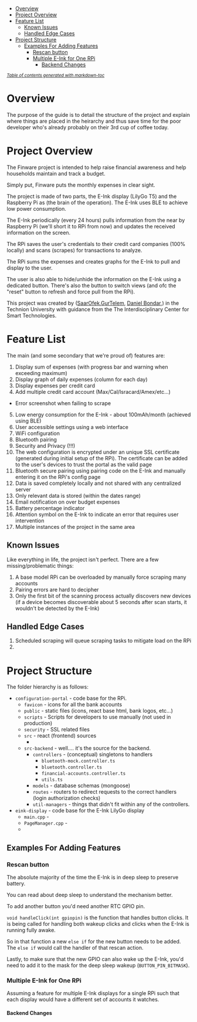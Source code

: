 - [Overview](#overview)
- [Project Overview](#project-overview)
- [Feature List](#feature-list)
  * [Known Issues](#known-issues)
  * [Handled Edge Cases](#handled-edge-cases)
- [Project Structure](#project-structure)
  * [Examples For Adding Features](#examples-for-adding-features)
    + [Rescan button](#rescan-button)
    + [Multiple E-Ink for One RPi](#multiple-e-ink-for-one-rpi)
      - [Backend Changes](#backend-changes)

<small><i><a href='http://ecotrust-canada.github.io/markdown-toc/'>Table of contents generated with markdown-toc</a></i></small>
# Overview

The purpose of the guide is to detail the structure of the project and explain where things are placed in the heirarchy and thus save time for the poor developer who's already probably on their 3rd cup of coffee today.

# Project Overview

The Finware project is intended to help raise financial awareness and help households maintain and track a budget.

Simply put, Finware puts the monthly expenses in clear sight.

The project is made of two parts, the E-Ink display (LilyGo T5) and the Raspberry Pi as (the brain of the operation). The E-Ink uses BLE to achieve low power consumption.

The E-Ink periodically (every 24 hours) pulls information from the near by Raspberry Pi (we'll short it to RPi from now) and updates the received information on the screen.

The RPi saves the user's credentials to their credit card companies (100% locally) and scans (scrapes) for transactions to analyze.

The RPi sums the expenses and creates graphs for the E-Ink to pull and display to the user.

The user is also able to hide/unhide the information on the E-Ink using a dedicated button. There's also the button to switch views (and ofc the "reset" button to refresh and force pull from the RPi).

This project was created by ([SaarOfek](https://github.com/saar111),[GurTelem](https://github.com/gur111), [Daniel Bondar](https://github.com/danibondar),) in the Technion University with guidance from the The Interdisciplinary Center for Smart Technologies.

# Feature List

The main (and some secondary that we're proud of) features are:

1. Display sum of expenses (with progress bar and warning when exceeding maximum)
2. Display graph of daily expenses (column for each day)
3. Display expenses per credit card
4. Add multiple credit card account (Max/Cal/Isracard/Amex/etc...)
  * Error screenshot when failing to scrape
5. Low energy consumption for the E-Ink - about 100mAh/month (achieved using BLE)
6. User accessible settings using a web interface
  1. WiFi configuration
  2. Bluetooth pairing
7. Security and Privacy (!!!)
  1. The web configuration is encrypted under an unique SSL certificate (generated during initial setup of the RPi).
     The certificate can be added to the user's devices to trust the portal as the valid page
  2. Bluetooth secure pairing using pairing code on the E-Ink and manually entering it on the RPi's config page
  3. Data is saved completely locally and not shared with any centralized server
  4. Only relevant data is stored (within the dates range)
8. Email notification on over budget expenses
9. Battery percentage indicator
10. Attention symbol on the E-Ink to indicate an error that requires user intervention
11. Multiple instances of the project in the same area

## Known Issues

Like everything in life, the project isn't perfect. There are a few missing/problematic things:

1. A base model RPi can be overloaded by manually force scraping many accounts
2. Pairing errors are hard to decipher
3. Only the first bit of the scanning process actually discovers new devices (if a device becomes discoverable about 5 seconds after scan starts, it wouldn't be detected by the E-Ink)

## Handled Edge Cases

1. Scheduled scraping will queue scraping tasks to mitigate load on the RPi
2.

# Project Structure

The folder hierarchy is as follows:

* `configuration-portal` - code base for the RPi.
  * `favicon` - icons for all the bank accounts
  * `public` - static files (icons, react base html, bank logos, etc...)
  * `scripts` - Scripts for developers to use manually (not used in production)
  * `security` - SSL related files
  * `src` - react (frontend) sources
    * <!--TODO…-->
  * `src-backend` - well.... it's the source for the backend.
    * `controllers` - (conceptual) singletons to handlers
      * `bluetooth-mock.controller.ts`
      * `bluetooth.controller.ts`
      * `financial-accounts.controller.ts`
      * `utils.ts`
    * `models` - database schemas (mongoose)
    * `routes` - routers to redirect requests to the correct handlers (login authorization checks)
    * `util-managers` - things that didn't fit within any of the controllers.
* `eink-display` - code base for the E-Ink LilyGo display
  * `main.cpp` -
  * `PageManager.cpp` -
  * <!--TODO…-->

## Examples For Adding Features

### Rescan button

The absolute majority of the time the E-Ink is in deep sleep to preserve battery.

You can read about deep sleep to understand the mechanism better.

To add another button you'd need another RTC GPIO pin.

`void handleClick(int gpiopin)` is the function that handles button clicks. It is being called for handling both wakeup clicks and clicks when the E-Ink is running fully awake.

So in that function a new `else if` for the new button needs to be added. The `else if` would call the handler of that rescan action.

Lastly, to make sure that the new GPIO can also wake up the E-Ink, you'd need to add it to the mask for the deep sleep wakeup (`BUTTON_PIN_BITMASK`).

### Multiple E-Ink for One RPi

Assuming a feature for multiple E-Ink displays for a single RPi such that each display would have a different set of accounts it watches.

#### Backend Changes

